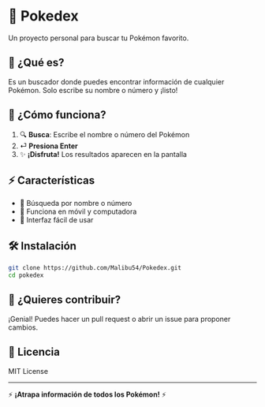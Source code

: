 # 🌟 Pokedex

Un proyecto personal para buscar tu Pokémon favorito.

## 🤔 ¿Qué es?

Es un buscador donde puedes encontrar información de cualquier Pokémon. Solo escribe su nombre o número y ¡listo!

## 🚀 ¿Cómo funciona?

1. 🔍 **Busca**: Escribe el nombre o número del Pokémon
2. ⏎ **Presiona Enter** 
3. ✨ **¡Disfruta!** Los resultados aparecen en la pantalla

## ⚡ Características

- 🔢 Búsqueda por nombre o número
- 📱 Funciona en móvil y computadora  
- 🎨 Interfaz fácil de usar

## 🛠️ Instalación

```bash
git clone https://github.com/Malibu54/Pokedex.git
cd pokedex
```

## 🤝 ¿Quieres contribuir?

¡Genial! Puedes hacer un pull request o abrir un issue para proponer cambios.

## 📝 Licencia

MIT License

---

⚡ **¡Atrapa información de todos los Pokémon!** ⚡
